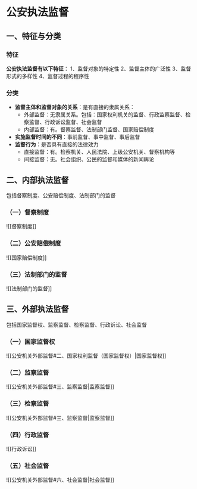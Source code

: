 # 公安执法监督
## 一、特征与分类
### 特征
**公安执法监督有以下特征：**
1、监督对象的特定性
2、监督主体的广泛性
3、监督形式的多样性
4、监督过程的程序性
### 分类
- **监督主体和监督对象的关系**：是有直接的隶属关系：
	- 外部监督：无隶属关系。包括：国家权利机关的监督、行政监察监督、检察监督、行政诉讼监督、社会监督
	- 内部监督：有。督察监督、法制部门监督、国家赔偿制度
- **实施监督时间的不同**：事前监督、事中监督、事后监督
- **监督行为**：是否具有直接的法律效力
	- 直接监督：有。检察机关、人民法院、上级公安机关、督察机构等
	- 间接监督：无。社会组织、公民的监督和媒体的新闻舆论
## 二、内部执法监督
包括督察制度、公安赔偿制度、法制部门的监督
### （一）督察制度
![[督察制度]]
### （二）公安赔偿制度
![[国家赔偿制度]]
### （三）法制部门的监督
![[法制部门的监督]]

## 三、外部执法监督
包括国家监督权、监察监督、检察监督、行政诉讼、社会监督
### （一）国家监督权
![[公安机关外部监督#二、国家权利监督（国家监督权）|国家监督权]]
### （二）监察监督
![[公安机关外部监督#三、监察监督|监察监督]]
### （三）检察监督
![[公安机关外部监督#三、监察监督|监察监督]]
### （四）行政监督
![[行政诉讼]]
### （五）社会监督
![[公安机关外部监督#六、社会监督|社会监督]]